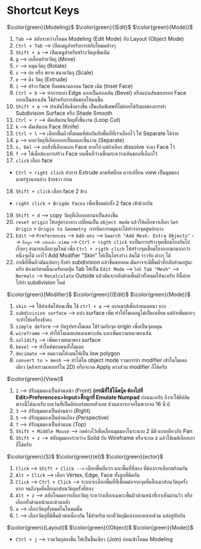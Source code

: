 # Shortcut Keys

$\color{green}{Modeling}$ $\color{green}{(Edit}$ $\color{green}{Mode)}$

1. `Tab` --> สลับระหว่างโหมด Modeling (Edit Mode) กับ Layout (Object Mode)
2. `Ctrl + Tab` --> เปิดเมนูสำหรับการสลับโหมดต่างๆ
3. `Shift + a` --> เปิดเมนูสำหรับสร้างวัตถุเพิ่มเติม
4. `g` --> เคลื่อนย้ายวัตถุ (Move)
5. `r` --> หมุนวัตถุ (Rotate)
6. `s` --> ย่อ หรือ ขยาย ขนาดวัตถุ (Scale)
7. `e` --> ดึง วัตถุ (Extrude)
8. `i` --> สร้าง face ที่ลดขนาดลงบน face เดิม (Inset Face)
9. `Ctrl + b` --> ทำการแบ่ง Edge ออกเป็นสองเส้น (Bevel) หรือแบ่งเส้นขอบรอบ Face ออกเป็นสองเส้น ใช้สำหรับการตัดขอบให้มนขึ้น
10. `Shift + e` --> ทำเส้นให้แข็งแรงขึ้น เป็นเส้นพิเศษที่ไม่ค่อยได้รับผลของการทำ Subdivision Surface หรือ Shade Smooth
11. `Ctrl + r` --> ตัดเส้นบนวัตถุทั้งชิ้นงาน (Loop Cut)
12. `k` --> ตัดเส้นบน Face (Knife)
13. `Ctrl + l` --> เลือกพื้นผิวทั้งหมดที่ต่อกันกับพื้นที่ที่เราเลือกไว้ ให้ Separate ได้ง่าย
14. `p` --> แยกวัตถุที่เลือกออกเป็นคนละชิ้นงาน (Separate)
15. `x, Del` --> ลบสิ่งที่เลือกแบบ Face หายไป แต่ถ้าเลือก dissolve จะคง Face ไว้
16. `f` --> ใช้เมื่อต้องการสร้าง Face บนพื้นที่ว่างเชื่อมระหว่างเส้นขอบที่เลือกไว้
17. `click` เลือก face 
* `Ctrl + right click` ทำการ Extrude ตามทิศที่กด ควรเปลี่ยน view เป็นมุมมองมาตรฐานบนล่าง ซ้ายขวา ก่อน
18. `Shift + click` เลือก face 2 ข้าง
* `right click + Brigde Faces` เพื่อเชื่อมต่อทั้ง 2 face เข้าด้วยกัน 
19. `Shift + d` --> copy วัตถุที่เลือกออกมาเป็นสองชิ้น 
20. `reset origin` ให้อยู่ตรงกลาง เปลี่ยนเป็น `object mode` แล้วให้คลิ๊กขวาเลือก `Set Origin` > `Origin to Geometry `การบิดการหมุนจะได้ทำจากจุดศูนย์กลาง
21. `Edit` --> `Preferences` --> `Add-ons` --> `Search "Add Mesh: Extra Objects"` --> `ติ๊กถูก` --> `กลับหน้า view` --> `Ctrl + rigth click` จะเป็นการสร้างจุดเชื่อมโยงกันไปเรื่อยๆ สามารถเลือกจุดใหม่ เพื่อ `Ctrl + rigth click` ให้สร้างจุดเชื่อมโยงออกมามากกว่าหนึ่งจุดได้ เอาไว้ Add Modifier "Skin" ให้เป็นโครงร่าง ต้นไม้ ราวจับ ต่างๆ ได้ 
22. กรณีที่พื้นผิวมันแปลกๆ ยิ่งทำ subdivision แล้วขึ้นขอบคม มันอาจจะมีพื้นผิวที่กลับด้านอยู่นะครับ ต้องแก้ตามนี้นะครับกดปุ่ม Tab ให้เป็น `Edit Mode` --> `ไปที่ Tab "Mesh"` --> `Normals` --> `Recalculate` Outside แล้วมันจะกลับด้านพื้นผิวทั้งหมดให้นะครับ ทีนี้ค่อยไปทำ subdivision ใหม่

$\color{green}{Modifier}$ $\color{green}{(Edit}$ $\color{green}{Mode)}$
1. ``skin`` --> ใช้ทำเส้นให้หนาขึ้น ใช้ `ctrl + a` --> ลากเมาส์เพื่อกำหนดหนา บาง
2. `subdivision surface` --> แบ่ง surface เพิ่ม ทำให้โมเดลดูไม่เป็นเหลี่ยม แต่ถ้าเพิ่มมากๆจะทำให้เครื่องช้าลง
3. `simple deform` --> บิดรูปทรงโมเดล ใช้ร่วมกับจุด origin เพื่อเป็นจุดหมุน
4. `wireframe` --> ทำให้โมเดลแสดงเฉพาะเส้น และเพิ่มความหนาของเส้น
5. `solidify` --> เพิ่มความหนาของ surface 
6. `bevel` --> ทำใหห้ขอบมนทั้งโมเดล
7. `decimate` --> ลดความโค้งมนให้เป็น low polygon
8. `convert to > mesh` --> ทำได้ใน object mode รวมการทำ modifier เข้าในโมเดลเดียว (คล้ายรวมเลเยอร์ใน 2D)  หรือจะกด Apply ตรงส่วน modifier ก็ได้ครับ

$\color{green}{View}$
1. `1` --> ปรับมุมมองเป็นด้านหน้า (Front) **(กรณีที่ใช้โน๊ตบุ๊ค ต้องไปที่ Edit>Preferences>Input>ติ๊กถูกที่ Emulate Numpad** ก่อนนะครับ ถึงจะใช้คีย์ลัดพวกนี้ได้นะครับ ยกเว้นที่เป็นคีย์บอร์ดแยกตัวเลข ส่วนมากจะเจอในพวกจอ 16 นิ้ว)
2. `3` --> ปรับมุมมองเป็นด้านขวา (Right)
3. `5` --> ปรับมุมมองเป็นด้านเอียง (Perspective)
4. `7` --> ปรับมุมมองเป็นด้านบน (Top)
5. `Shift + Middle Mouse` --> กดค้างไว้เพื่อเลื่อนมุมมองในระนาบ 2 มิติ แบบเดียวกับ Pan
6. `Shift + z` --> สลับมุมมองระหว่าง Solid กับ Wireframe หรือจะกด z แล้วใช้เมส์เลือกเอาก็ได้ครับ

$\color{green}{S}$ $\color{green}{el}$ $\color{green}{ector}$

1. `Click` --> `Shift + Click -->` เลือกพื้นที่แรก และพื้นที่ที่สอง ที่ต้องการเลือกพร้อมกัน
2. `Alt + Click` --> เลือก Vertex, Edge, Face ทั้งลูบที่ติดกัน
3. `Click` --> `Ctrl + Click` --> ระบบจะเลือกพื้นที่ที่เชื่อมต่อจากจุดที่คลิ๊กเมาส์บนวัตถุครั้งแรก จนถึงจุดที่คลิ๊กเมาส์บนวัตถุครั้งที่สอง
4. `Alt + z` --> สลับโหมดการเลือกวัตถุ ระหว่างเลือกเฉพาะพื้นผิวด้านหน้าที่เราเห็นผ่านวิว หรือเลือกทั้งด้านหน้าและด้านหลัง 
5. `a` --> เลือกวัตถุทั้งหมดในโหมดนั้น
6. `l` --> เลือกวัตถุที่มีพื้นผิวต่อเนื่องกัน ใช้สำหรับเวลาที่วัตถุมีแบ่งออกหลายส่วน แต่อยู่ทับกัน

$\color{green}{Layout}$ $\color{green}{(Object}$ $\color{green}{Mode)}$
- `Ctrl + j` --> รวมวัตถุสองชิ้น ให้เป็นชิ้นเดียว (Join) ก่อนเข้าโหมด Modeling
